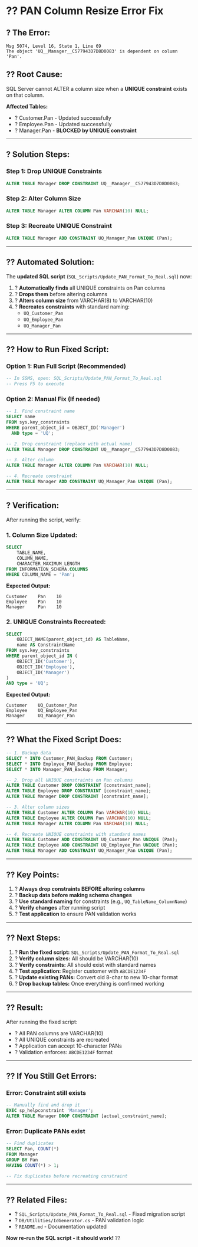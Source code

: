# ?? PAN Column Resize Error Fix

## ? **The Error:**
```
Msg 5074, Level 16, State 1, Line 69
The object 'UQ__Manager__C577943D7D8D0083' is dependent on column 'Pan'.
```

## ?? **Root Cause:**
SQL Server cannot ALTER a column size when a **UNIQUE constraint** exists on that column.

**Affected Tables:**
- ? Customer.Pan - Updated successfully
- ? Employee.Pan - Updated successfully  
- ? Manager.Pan - **BLOCKED by UNIQUE constraint**

---

## ? **Solution Steps:**

### **Step 1: Drop UNIQUE Constraints**
```sql
ALTER TABLE Manager DROP CONSTRAINT UQ__Manager__C577943D7D8D0083;
```

### **Step 2: Alter Column Size**
```sql
ALTER TABLE Manager ALTER COLUMN Pan VARCHAR(10) NULL;
```

### **Step 3: Recreate UNIQUE Constraint**
```sql
ALTER TABLE Manager ADD CONSTRAINT UQ_Manager_Pan UNIQUE (Pan);
```

---

## ?? **Automated Solution:**

The **updated SQL script** (`SQL_Scripts/Update_PAN_Format_To_Real.sql`) now:

1. ? **Automatically finds** all UNIQUE constraints on Pan columns
2. ? **Drops them** before altering columns
3. ? **Alters column size** from VARCHAR(8) to VARCHAR(10)
4. ? **Recreates constraints** with standard naming:
   - `UQ_Customer_Pan`
   - `UQ_Employee_Pan`
   - `UQ_Manager_Pan`

---

## ?? **How to Run Fixed Script:**

### **Option 1: Run Full Script (Recommended)**
```sql
-- In SSMS, open: SQL_Scripts/Update_PAN_Format_To_Real.sql
-- Press F5 to execute
```

### **Option 2: Manual Fix (If needed)**
```sql
-- 1. Find constraint name
SELECT name 
FROM sys.key_constraints 
WHERE parent_object_id = OBJECT_ID('Manager') 
  AND type = 'UQ';

-- 2. Drop constraint (replace with actual name)
ALTER TABLE Manager DROP CONSTRAINT UQ__Manager__C577943D7D8D0083;

-- 3. Alter column
ALTER TABLE Manager ALTER COLUMN Pan VARCHAR(10) NULL;

-- 4. Recreate constraint
ALTER TABLE Manager ADD CONSTRAINT UQ_Manager_Pan UNIQUE (Pan);
```

---

## ? **Verification:**

After running the script, verify:

### **1. Column Size Updated:**
```sql
SELECT 
    TABLE_NAME,
    COLUMN_NAME,
    CHARACTER_MAXIMUM_LENGTH
FROM INFORMATION_SCHEMA.COLUMNS
WHERE COLUMN_NAME = 'Pan';
```

**Expected Output:**
```
Customer    Pan    10
Employee    Pan    10
Manager     Pan    10
```

### **2. UNIQUE Constraints Recreated:**
```sql
SELECT 
    OBJECT_NAME(parent_object_id) AS TableName,
    name AS ConstraintName
FROM sys.key_constraints
WHERE parent_object_id IN (
    OBJECT_ID('Customer'), 
    OBJECT_ID('Employee'), 
    OBJECT_ID('Manager')
)
AND type = 'UQ';
```

**Expected Output:**
```
Customer    UQ_Customer_Pan
Employee    UQ_Employee_Pan
Manager     UQ_Manager_Pan
```

---

## ?? **What the Fixed Script Does:**

```sql
-- 1. Backup data
SELECT * INTO Customer_PAN_Backup FROM Customer;
SELECT * INTO Employee_PAN_Backup FROM Employee;
SELECT * INTO Manager_PAN_Backup FROM Manager;

-- 2. Drop all UNIQUE constraints on Pan columns
ALTER TABLE Customer DROP CONSTRAINT [constraint_name];
ALTER TABLE Employee DROP CONSTRAINT [constraint_name];
ALTER TABLE Manager DROP CONSTRAINT [constraint_name];

-- 3. Alter column sizes
ALTER TABLE Customer ALTER COLUMN Pan VARCHAR(10) NULL;
ALTER TABLE Employee ALTER COLUMN Pan VARCHAR(10) NULL;
ALTER TABLE Manager ALTER COLUMN Pan VARCHAR(10) NULL;

-- 4. Recreate UNIQUE constraints with standard names
ALTER TABLE Customer ADD CONSTRAINT UQ_Customer_Pan UNIQUE (Pan);
ALTER TABLE Employee ADD CONSTRAINT UQ_Employee_Pan UNIQUE (Pan);
ALTER TABLE Manager ADD CONSTRAINT UQ_Manager_Pan UNIQUE (Pan);
```

---

## ?? **Key Points:**

1. ? **Always drop constraints BEFORE altering columns**
2. ? **Backup data before making schema changes**
3. ? **Use standard naming** for constraints (e.g., `UQ_TableName_ColumnName`)
4. ? **Verify changes** after running script
5. ? **Test application** to ensure PAN validation works

---

## ?? **Next Steps:**

1. ? **Run the fixed script:** `SQL_Scripts/Update_PAN_Format_To_Real.sql`
2. ? **Verify column sizes:** All should be VARCHAR(10)
3. ? **Verify constraints:** All should exist with standard names
4. ? **Test application:** Register customer with `ABCDE1234F`
5. ? **Update existing PANs:** Convert old 8-char to new 10-char format
6. ? **Drop backup tables:** Once everything is confirmed working

---

## ?? **Result:**

After running the fixed script:
- ? All PAN columns are VARCHAR(10)
- ? All UNIQUE constraints are recreated
- ? Application can accept 10-character PANs
- ? Validation enforces: `ABCDE1234F` format

---

## ?? **If You Still Get Errors:**

### **Error: Constraint still exists**
```sql
-- Manually find and drop it
EXEC sp_helpconstraint 'Manager';
ALTER TABLE Manager DROP CONSTRAINT [actual_constraint_name];
```

### **Error: Duplicate PANs exist**
```sql
-- Find duplicates
SELECT Pan, COUNT(*) 
FROM Manager 
GROUP BY Pan 
HAVING COUNT(*) > 1;

-- Fix duplicates before recreating constraint
```

---

## ?? **Related Files:**
- ? `SQL_Scripts/Update_PAN_Format_To_Real.sql` - Fixed migration script
- ? `DB/Utilities/IdGenerator.cs` - PAN validation logic
- ? `README.md` - Documentation updated

**Now re-run the SQL script - it should work!** ??
